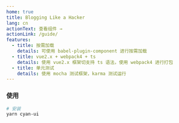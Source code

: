 ```yaml
---
home: true
title: Blogging Like a Hacker
lang: cn
actionText: 查看组件 →
actionLink: /guide/
features:
  - title: 按需加载
    details: 可使用 babel-plugin-component 进行按需加载
  - title: vue2.x + webpack4 + ts
    details: 使用 vue2.x 框架切支持 ts 语法，使用 webpack4 进行打包
  - title: 单元测试
    details: 使用 mocha 测试框架，karma 测试运行
---
```


### 使用

```sh
# 安装
yarn cyan-ui
```
